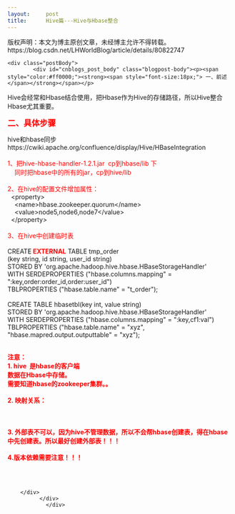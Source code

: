 ```yaml
---
layout:     post
title:      Hive篇---Hive与Hbase整合
---
```

<div id="article_content" class="article_content clearfix csdn-tracking-statistics" data-pid="blog" data-mod="popu_307" data-dsm="post">
								<div class="article-copyright">
					版权声明：本文为博主原创文章，未经博主允许不得转载。					https://blog.csdn.net/LHWorldBlog/article/details/80822747				</div>
								            <link rel="stylesheet" href="https://csdnimg.cn/release/phoenix/template/css/ck_htmledit_views-f76675cdea.css">
						<div class="htmledit_views" id="content_views">
                
    <div class="postBody">
			<div id="cnblogs_post_body" class="blogpost-body"><p><span style="color:#ff0000;"><strong><span style="font-size:18px;"> 一、前述</span></strong></span></p>
<p>Hive会经常和Hbase结合使用，把Hbase作为Hive的存储路径，所以Hive整合Hbase尤其重要。</p>
<p><span style="font-size:18px;"><strong><span style="color:#ff0000;">二、具体步骤</span></strong></span></p>
<p>hive和hbase同步<br>https://cwiki.apache.org/confluence/display/Hive/HBaseIntegration<br><br><span style="color:#ff0000;">1、把hive-hbase-handler-1.2.1.jar  cp到hbase/lib 下</span><br><span style="color:#ff0000;">    同时把hbase中的所有的jar，cp到hive/lib</span><br><br><span style="color:#ff0000;">2、在hive的配置文件增加属性：</span><br>  &lt;property&gt;<br>    &lt;name&gt;hbase.zookeeper.quorum&lt;/name&gt;<br>    &lt;value&gt;node5,node6,node7&lt;/value&gt;<br>  &lt;/property&gt;<br><br><span style="color:#ff0000;">3、在hive中创建临时表</span><br><br>CREAT<span style="color:#000000;">E</span><strong><span style="color:#ff0000;"> EXTERNAL</span></strong> TABLE tmp_order <br>(key string, id string, user_id string)  <br>STORED BY 'org.apache.hadoop.hive.hbase.HBaseStorageHandler'  <br>WITH SERDEPROPERTIES ("hbase.columns.mapping" = ":key,order:order_id,order:user_id")  <br>TBLPROPERTIES ("hbase.table.name" = "t_order");<br><br>CREATE TABLE hbasetbl(key int, value string) <br>STORED BY 'org.apache.hadoop.hive.hbase.HBaseStorageHandler'<br>WITH SERDEPROPERTIES ("hbase.columns.mapping" = ":key,cf1:val")<br>TBLPROPERTIES ("hbase.table.name" = "xyz", "hbase.mapred.output.outputtable" = "xyz");<br><br></p>
<div><strong><span style="color:#ff0000;">注意：</span></strong></div>
<div><strong><span style="color:#ff0000;">1. hive  是hbase的客户端</span></strong></div>
<div><strong><span style="color:#ff0000;">数据在Hbase中存储。</span></strong></div>
<div><strong><span style="color:#ff0000;">需要知道hbase的zookeeper集群。。</span></strong></div>
<div> </div>
<div>
<div><span style="color:#ff0000;"><strong>2. 映射关系：</strong></span></div>
<div> </div>
<div> <img src="https://images2017.cnblogs.com/blog/1250469/201801/1250469-20180122181920584-264020352.png" alt=""></div>
<div><strong><span style="color:#ff0000;"> </span></strong></div>
<div><strong><span style="color:#ff0000;">3. 外部表不可以，因为hive不管理数据，所以不会帮hbase创建表，得在hbase中先创建表。所以最好创建外部表！！！</span></strong></div>
<div><span style="color:#ff0000;"><strong> </strong></span></div>
<div><span style="color:#ff0000;"><strong>4.版本依赖需要注意！！！</strong></span></div>
<div> </div>
<div><img src="https://images2017.cnblogs.com/blog/1250469/201801/1250469-20180122182041069-1705388427.png" alt=""><p> </p>




</div>




</div></div><div id="MySignature"></div>
<div class="clear"></div>
<div id="blog_post_info_block">
<div id="BlogPostCategory"></div>
<div id="EntryTag"></div>
<div id="blog_post_info">
</div>
<div class="clear"></div>
<div id="post_next_prev"></div>
</div>


		</div>
              </div>
                </div>